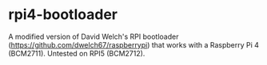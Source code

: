# rpi4-bootloader
A modified version of David Welch's RPI bootloader (https://github.com/dwelch67/raspberrypi) that works with a Raspberry Pi 4 (BCM2711). Untested on RPI5 (BCM2712).
